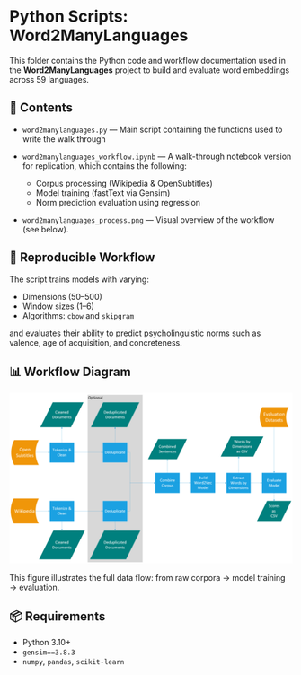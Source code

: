 # Python Scripts: Word2ManyLanguages

This folder contains the Python code and workflow documentation used in the **Word2ManyLanguages** project to build and evaluate word embeddings across 59 languages.

## 📂 Contents

- `word2manylanguages.py` — Main script containing the functions used to write the walk through
- `word2manylanguages_workflow.ipynb` — A walk-through notebook version for replication, which contains the following:

  - Corpus processing (Wikipedia & OpenSubtitles)
  - Model training (fastText via Gensim)
  - Norm prediction evaluation using regression

- `word2manylanguages_process.png` — Visual overview of the workflow (see below).

## 🔁 Reproducible Workflow

The script trains models with varying:

- Dimensions (50–500)
- Window sizes (1–6)
- Algorithms: `cbow` and `skipgram`

and evaluates their ability to predict psycholinguistic norms such as valence, age of acquisition, and concreteness.

## 📊 Workflow Diagram

![Word2ManyLanguages Process](word2manylanguages_process.png)

This figure illustrates the full data flow: from raw corpora → model training → evaluation.

## 📦 Requirements

- Python 3.10+
- `gensim==3.8.3`
- `numpy`, `pandas`, `scikit-learn`